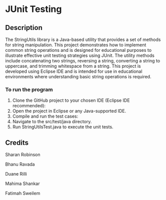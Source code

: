 # JUnit Testing

## Description
The StringUtils library is a Java-based utility that provides a set of methods for string manipulation. This project demonstrates how to implement common string operations and is designed for educational purposes to illustrate effective unit testing strategies using JUnit. The utility methods include concatenating two strings, reversing a string, converting a string to uppercase, and trimming whitespace from a string. This project is developed using Eclipse IDE and is intended for use in educational environments where understanding basic string operations is required.

### To run the program
1. Clone the GitHub project to your chosen IDE (Eclipse IDE recommended):
2. Open the project in Eclipse or any Java-supported IDE.
3. Compile and run the test cases:
4. Navigate to the src/test/java directory.
5. Run StringUtilsTest.java to execute the unit tests.

## Credits
Sharan Robinson

Bhanu Ravada

Duane Rilli

Mahima Shankar

Fatimah Sweilem
